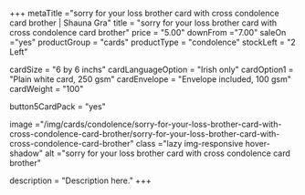 +++
metaTitle ="sorry for your loss brother card with cross condolence card brother | Shauna Gra"
title = "sorry for your loss brother card with cross condolence card brother"
price = "5.00"
downFrom ="7.00"
saleOn ="yes"
productGroup = "cards"
productType = "condolence"
stockLeft = "2 Left" 
 
cardSize = "6  by 6 inchs" 
cardLanguageOption = "Irish only" 
cardOption1 = "Plain white card, 250 gsm" 
cardEnvelope = "Envelope included, 100 gsm" 
cardWeight = "100" 
 
button5CardPack = "yes" 
 
image ="/img/cards/condolence/sorry-for-your-loss-brother-card-with-cross-condolence-card-brother/sorry-for-your-loss-brother-card-with-cross-condolence-card-brother"
class ="lazy img-responsive hover-shadow"
alt ="sorry for your loss brother card with cross condolence card brother"
 
description = "Description here."
+++
